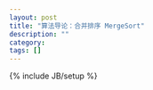```yaml
---
layout: post
title: "算法导论：合并排序 MergeSort"
description: ""
category: 
tags: []
---
```

{% include JB/setup %}
